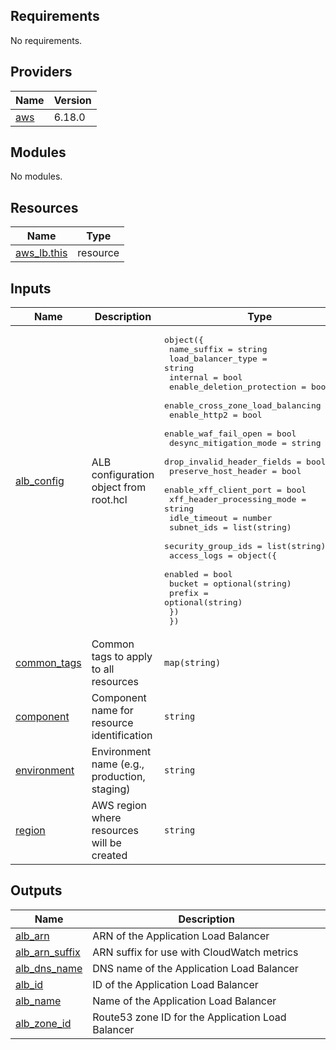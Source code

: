 <!-- BEGIN_TF_DOCS -->
## Requirements

No requirements.

## Providers

| Name | Version |
|------|---------|
| <a name="provider_aws"></a> [aws](#provider\_aws) | 6.18.0 |

## Modules

No modules.

## Resources

| Name | Type |
|------|------|
| [aws_lb.this](https://registry.terraform.io/providers/hashicorp/aws/latest/docs/resources/lb) | resource |

## Inputs

| Name | Description | Type | Default | Required |
|------|-------------|------|---------|:--------:|
| <a name="input_alb_config"></a> [alb\_config](#input\_alb\_config) | ALB configuration object from root.hcl | <pre>object({<br/>    name_suffix                      = string<br/>    load_balancer_type               = string<br/>    internal                         = bool<br/>    enable_deletion_protection       = bool<br/>    enable_cross_zone_load_balancing = bool<br/>    enable_http2                     = bool<br/>    enable_waf_fail_open             = bool<br/>    desync_mitigation_mode           = string<br/>    drop_invalid_header_fields       = bool<br/>    preserve_host_header             = bool<br/>    enable_xff_client_port           = bool<br/>    xff_header_processing_mode       = string<br/>    idle_timeout                     = number<br/>    subnet_ids                       = list(string)<br/>    security_group_ids               = list(string)<br/>    access_logs = object({<br/>      enabled = bool<br/>      bucket  = optional(string)<br/>      prefix  = optional(string)<br/>    })<br/>  })</pre> | n/a | yes |
| <a name="input_common_tags"></a> [common\_tags](#input\_common\_tags) | Common tags to apply to all resources | `map(string)` | `{}` | no |
| <a name="input_component"></a> [component](#input\_component) | Component name for resource identification | `string` | n/a | yes |
| <a name="input_environment"></a> [environment](#input\_environment) | Environment name (e.g., production, staging) | `string` | n/a | yes |
| <a name="input_region"></a> [region](#input\_region) | AWS region where resources will be created | `string` | n/a | yes |

## Outputs

| Name | Description |
|------|-------------|
| <a name="output_alb_arn"></a> [alb\_arn](#output\_alb\_arn) | ARN of the Application Load Balancer |
| <a name="output_alb_arn_suffix"></a> [alb\_arn\_suffix](#output\_alb\_arn\_suffix) | ARN suffix for use with CloudWatch metrics |
| <a name="output_alb_dns_name"></a> [alb\_dns\_name](#output\_alb\_dns\_name) | DNS name of the Application Load Balancer |
| <a name="output_alb_id"></a> [alb\_id](#output\_alb\_id) | ID of the Application Load Balancer |
| <a name="output_alb_name"></a> [alb\_name](#output\_alb\_name) | Name of the Application Load Balancer |
| <a name="output_alb_zone_id"></a> [alb\_zone\_id](#output\_alb\_zone\_id) | Route53 zone ID for the Application Load Balancer |
<!-- END_TF_DOCS -->